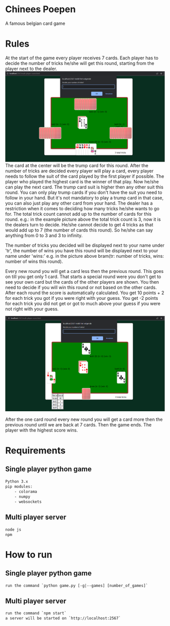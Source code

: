 # Chinees Poepen
A famous belgian card game

# Rules
At the start of the game every player receives 7 cards.
Each player has to decide the number of tricks he/she will get this round, starting from the player next to the dealer.
![game start](./img/game_start.PNG)
The card at the center will be the trump card for this round.
After the number of tricks are decided every player will play a card, every player needs to follow the suit of the card played by the first player if possible.
The player who played the highest card is the winner of that play. Now he/she can play the next card.
The trump card suit is higher then any other suit this round.
You can only play trump cards if you don't have the suit you need to follow in your hand. 
But it's not mandatory to play a trump card in that case, you can also just play any other card from your hand.
The dealer has a restriction when it comes to deciding how many tricks he/she wants to go for.
The total trick count cannot add up to the number of cards for this round.
e.g.: in the example picture above the total trick count is 3, now it is the dealers turn to decide. He/she cannot decide to get 4 tricks as that would add up to 7 (the number of cards this round). So he/she can say anything from 0 to 3 and 3 to infinity.

The number of tricks you decided will be displayed next to your name under 'tr', the number of wins you have this round will be displayed next to your name under 'wins:'
e.g. in the picture above bram(tr: number of tricks, wins: number of wins this round).


Every new round you will get a card less then the previous round. 
This goes on till you get only 1 card.
That starts a special round were you don't get to see your own card but the cards of the other players are shown.
You then need to decide if you will win this round or not based on the other cards.
After each round the score is automatically calculated.
You get 10 points + 2 for each trick you got if you were right with your guess.
You get -2 points for each trick you did not get or got to much above your guess if you were not right with your guess.

![game one card](./img/game_one_card.png)

After the one card round every new round you will get a card more then the previous round until we are back at 7 cards.
Then the game ends.
The player with the highest score wins.


# Requirements
## Single player python game
    Python 3.x
    pip modules:
        - colorama
        - numpy
        - websockets
## Multi player server
    node js
    npm
    
# How to run
## Single player python game
    run the command `python game.py [-g|--games] [number_of_games]`
    
## Multi player server
    run the command `npm start`
    a server will be started on `http://localhost:2567`
